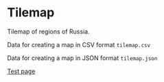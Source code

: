 # Tilemap
Tilemap of regions of Russia.

Data for creating a map in CSV format ```tilemap.csv```

Data for creating a map in JSON format ```tilemap.json```

[Test page](https://quillcraft.github.io/tilemap-russia/)
